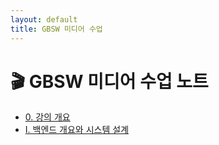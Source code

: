```yaml
---
layout: default
title: GBSW 미디어 수업
---
```


# 🎬 GBSW 미디어 수업 노트

- [0. 강의 개요 ](0.%20강의%20개요.md미디어의_이해)
- [Ⅰ. 백엔드 개요와 시스템 설계](Ⅰ.%20백엔드%20개요와%20시스템%20설계)

